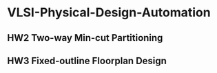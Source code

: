 # VLSI-Physical-Design-Automation

## HW2 Two-way Min-cut Partitioning

## HW3 Fixed-outline Floorplan Design
